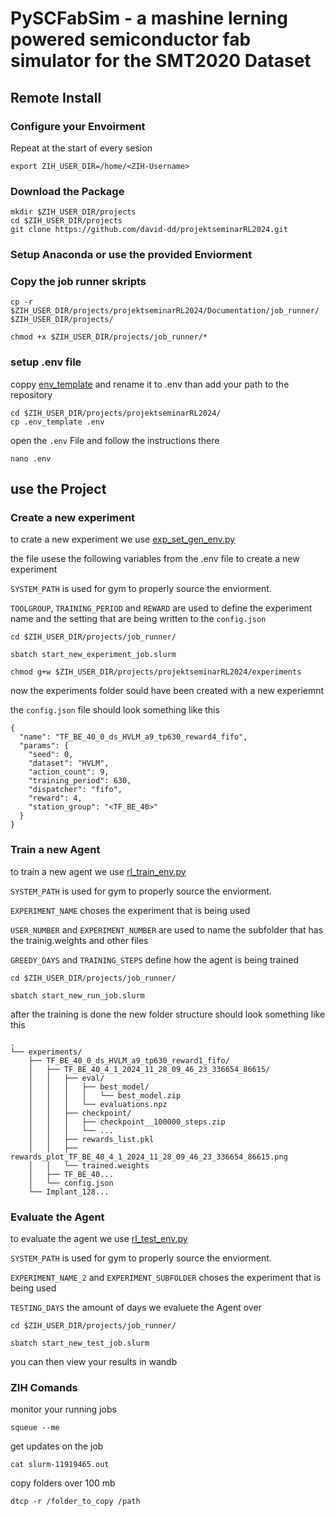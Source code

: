 # PySCFabSim - a mashine lerning powered semiconductor fab simulator for the SMT2020 Dataset

## Remote Install

### Configure your Envoirment 

Repeat at the start of every sesion 
```shell
export ZIH_USER_DIR=/home/<ZIH-Username>
```

### Download the Package

```shell
mkdir $ZIH_USER_DIR/projects
cd $ZIH_USER_DIR/projects
git clone https://github.com/david-dd/projektseminarRL2024.git
```

### Setup Anaconda or use the provided Enviorment 

### Copy the job runner skripts

```shell
cp -r $ZIH_USER_DIR/projects/projektseminarRL2024/Documentation/job_runner/ $ZIH_USER_DIR/projects/

chmod +x $ZIH_USER_DIR/projects/job_runner/*
```


### setup .env file 

coppy [env_template](./../.env_template) and rename it to .env than add your path to the repository 

```shell
cd $ZIH_USER_DIR/projects/projektseminarRL2024/
cp .env_template .env
```

open the `.env` File and follow the instructions there 

```shell
nano .env
```

## use the Project 

### Create a new experiment

to crate a new experiment we use [exp_set_gen_env.py](../exp_set_gen_env.py) 

the file usese the following variables from the .env file to create a new experiment 

`SYSTEM_PATH` is used for gym to properly source the enviorment.

`TOOLGROUP`, `TRAINING_PERIOD` and `REWARD` are used to define the experiment name and the setting that are being written to the `config.json`



```shell
cd $ZIH_USER_DIR/projects/job_runner/

sbatch start_new_experiment_job.slurm

chmod g+w $ZIH_USER_DIR/projects/projektseminarRL2024/experiments
```

now the experiments folder sould have been created with a new experiemnt

the `config.json` file should look something like this 

```shell
{
  "name": "TF_BE_40_0_ds_HVLM_a9_tp630_reward4_fifo",
  "params": {
    "seed": 0,
    "dataset": "HVLM",
    "action_count": 9,
    "training_period": 630,
    "dispatcher": "fifo",
    "reward": 4,
    "station_group": "<TF_BE_40>"
  }
}
```

### Train a new Agent 

to train a new agent we use [rl_train_env.py](../rl_train_env.py) 

`SYSTEM_PATH` is used for gym to properly source the enviorment.

`EXPERIMENT_NAME` choses the experiment that is being used 

`USER_NUMBER` and `EXPERIMENT_NUMBER` are used to name the subfolder that has the trainig.weights and other files

`GREEDY_DAYS` and `TRAINING_STEPS` define how the agent is being trained 


```shell
cd $ZIH_USER_DIR/projects/job_runner/

sbatch start_new_run_job.slurm
```

after the training is done the new folder structure should look something like this 

```shell
.
└── experiments/
    ├── TF_BE_40_0_ds_HVLM_a9_tp630_reward1_fifo/
    │   ├── TF_BE_40_4_1_2024_11_28_09_46_23_336654_86615/
    │   │   ├── eval/
    │   │   │   ├── best_model/
    │   │   │   │   └── best_model.zip
    │   │   │   └── evaluations.npz
    │   │   ├── checkpoint/
    │   │   │   ├── checkpoint__100000_steps.zip
    │   │   │   └── ...
    │   │   ├── rewards_list.pkl
    │   │   ├── rewards_plot_TF_BE_40_4_1_2024_11_28_09_46_23_336654_86615.png
    │   │   └── trained.weights
    │   ├── TF_BE_40...
    │   └── config.json
    └── Implant_128...
```


### Evaluate the Agent 

to evaluate the agent we use [rl_test_env.py](../rl_test_env.py)

`SYSTEM_PATH` is used for gym to properly source the enviorment.

`EXPERIMENT_NAME_2` and `EXPERIMENT_SUBFOLDER` choses the experiment that is being used 

`TESTING_DAYS` the amount of days we evaluete the Agent over 


```shell
cd $ZIH_USER_DIR/projects/job_runner/

sbatch start_new_test_job.slurm
```

you can then view your results in wandb


### ZIH Comands 

monitor your running jobs
```shell
squeue --me
```

get updates on the job
```shell
cat slurm-11919465.out
```

copy folders over 100 mb 
```shell
dtcp -r /folder_to_copy /path
```